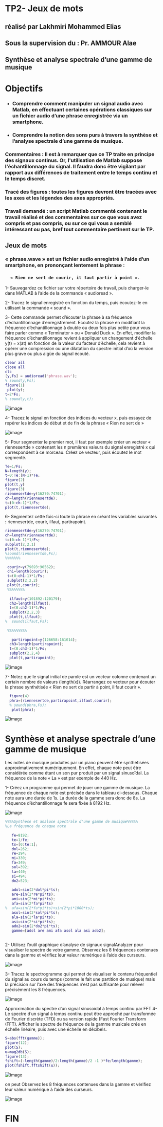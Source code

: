 # TP2- Jeux de mots

## réalisé par Lakhmiri Mohammed Elias

## Sous la supervision du : Pr. AMMOUR Alae

## Synthèse et analyse spectrale d’une gamme de musique

# Objectifs

- ### Comprendre comment manipuler un signal audio avec Matlab, en effectuant certaines opérations classiques sur un fichier audio d’une phrase enregistrée via un smartphone.

- ### Comprendre la notion des sons purs à travers la synthèse et l’analyse spectrale d’une gamme de musique.

### **Commentaires** : Il est à remarquer que ce TP traite en principe des signaux continus. Or, l'utilisation de Matlab suppose l'échantillonnage du signal. Il faudra donc être vigilant par rapport aux différences de traitement entre le temps continu et le temps discret.

### **Tracé des figures** : toutes les figures devront être tracées avec les axes et les légendes des axes appropriés.

### **Travail demandé** : un script Matlab commenté contenant le travail réalisé et des commentaires sur ce que vous avez compris et pas compris, ou sur ce qui vous a semblé intéressant ou pas, bref tout commentaire pertinent sur le TP.

## Jeux de mots

### « phrase.wave » est un fichier audio enregistré à l’aide d’un smartphone, en prononçant lentement la phrase :

### `   « Rien ne sert de courir, il faut partir à point ».    `

1- Sauvegardez ce fichier sur votre répertoire de travail, puis charger-le dans MATLAB à l’aide de la commande « audioread ».

2- Tracez le signal enregistré en fonction du temps, puis écoutez-le en utilisant la commande « sound ».

3- Cette commande permet d’écouter la phrase à sa fréquence d’échantillonnage d’enregistrement. Ecoutez la phrase en modifiant la fréquence d’échantillonnage à double ou deux fois plus petite pour vous faire parler comme « Terminator » ou « Donald Duck ». En effet, modifier la fréquence d’échantillonnage revient à appliquer un changement d’échelle y(t) = x(at) en fonction de la valeur du facteur d’échelle, cela revient à opérer une compression ou une dilatation du spectre initial d’où la version plus grave ou plus aigüe du signal écouté.

```matlab
clear all
close all
clc
[y,Fs] = audioread('phrase.wav');
% sound(y,Fs);
figure(1)
 plot(y);
t=2*Fs;
% sound(y,t);
```

![image](https://user-images.githubusercontent.com/53974876/150514074-f6627238-525e-4023-b0c0-40976ffffdaf.png)

4- Tracez le signal en fonction des indices du vecteur x, puis essayez de repérer les indices de début et de fin de la phrase « Rien ne sert de »

![image](https://user-images.githubusercontent.com/53974876/150514974-6907636d-86e8-44dd-ac8f-d2bc9ed1ed9b.png)



5- Pour segmenter le premier mot, il faut par exemple créer un vecteur « riennesertde » contenant les n premières valeurs du signal enregistré x qui correspondent à ce morceau. Créez ce vecteur, puis écoutez le mot segmenté.

```matlab
Te=1/Fs;
N=length(y);
t=0:Te:(N-1)*Te;
figure(2)
plot(t,y)
figure(3)
riennesertde=y(16270:74701);
ch=length(riennesertde);
t=(0:ch-1)*1/Fs;
plot(t,riennesertde);

```

6- Segmentez cette fois-ci toute la phrase en créant les variables suivantes : riennesertde, courir, ilfaut, partirapoint.

```matlab
riennesertde=y(16270:74701);
ch=length(riennesertde);
t=(0:ch-1)*1/Fs;
subplot(2,2,1)
plot(t,riennesertde);
%sound(riennesertde,Fs);
%%%%%%%

 courir=y(79693:90562);
 ch1=length(courir);
 t=(0:ch1-1)*1/Fs;
 subplot(2,2,2)
 plot(t,courir);
 %%%%%%%%
 
  ilfaut=y(101892:120179);
  ch2=length(ilfaut);
  t=(0:ch2-1)*1/Fs;
  subplot(2,2,3)
  plot(t,ilfaut);
%  sound(ilfaut,Fs);
 
 %%%%%%%%%
 
   partirapoint=y(126658:161014);
  ch3=length(partirapoint);
  t=(0:ch3-1)*1/Fs;
  subplot(2,2,4)
  plot(t,partirapoint);
```
![image](https://user-images.githubusercontent.com/53974876/150516682-812d1988-da4a-45a0-a47f-98657a2d212f.png)

7- Notez que le signal initial de parole est un vecteur colonne contenant un certain 
nombre de valeurs (length(x)). Réarrangez ce vecteur pour écouter la phrase 
synthétisée « Rien ne sert de partir à point, il faut courir ». 

```matlab
  figure(4)
  phra=[riennesertde,partirapoint,ilfaut,courir];
  % sound(phra,Fs);
   plot(phra);

```


![image](https://user-images.githubusercontent.com/53974876/150517836-a994aad9-441c-453f-8f20-0b352b10ea43.png)





# Synthèse et analyse spectrale d’une gamme de musique

Les notes de musique produites par un piano peuvent être synthétisées approximativement numériquement. En effet, chaque note peut être considérée comme étant un son pur produit par un signal sinusoïdal. La fréquence de la note « La » est par exemple de 440 Hz.

1- Créez un programme qui permet de jouer une gamme de musique. La fréquence de chaque note est précisée dans le tableau ci-dessous. Chaque note aura une durée de 1s. La durée de la gamme sera donc de 8s. La fréquence d’échantillonnage fe sera fixée à 8192 Hz.


![image](https://user-images.githubusercontent.com/53974876/150517510-38b45075-b3d3-4ee1-b810-d9f59e793ab5.png)

```matlab
%%%%Synthese et analuse spectrale d'une gamme de musique%%%%%
%La fréquence de chaque note
   
   fe=8192;
   te=1/fe;
   ts=[0:te:1];
   dol=262;
   re=294;
   mi=330;
   fa=349;
   sol=392;
   la=440;
   si=494;
   do2=523;
   
   adol=sin(2*dol*pi*ts);
   are=sin(2*re*pi*ts);  
   ami=sin(2*mi*pi*ts);
   afa=sin(2*fa*pi*ts)
%  afa=sin(2*fa*pi*ts)+sin(2*pi*1000*ts);
   asol=sin(2*sol*pi*ts);
   ala=sin(2*la*pi*ts);
   asi=sin(2*si*pi*ts); 
   ado2=sin(2*do2*pi*ts);
   gamme=[adol are ami afa asol ala asi ado2];
   

```
2- Utilisez l’outil graphique d’analyse de signaux signalAnalyzer pour visualiser le spectre de votre gamme. Observez les 8 fréquences contenues dans la gamme et vérifiez leur valeur numérique à l’aide des curseurs.

![image](https://user-images.githubusercontent.com/53974876/150519699-47678721-d371-4f11-9519-026886bcf5a7.png)

 3- Tracez le spectrogramme qui permet de visualiser le contenu fréquentiel du signal au cours du temps (comme le fait une partition de musique) mais la précision sur l’axe des fréquences n’est pas suffisante pour relever précisément les 8 fréquences.
 
![image](https://user-images.githubusercontent.com/53974876/150520250-23b28ce1-e3ab-4cdd-8fa3-8823dc1c5d8d.png)



Approximation du spectre d’un signal sinusoïdal à temps continu par FFT
4- Le spectre d’un signal à temps continu peut être approché par transformée de Fourier discrète (TFD) ou sa version rapide (Fast Fourier Transform (FFT). Afficher le spectre de fréquence de la gamme musicale crée en échelle linéaire, puis avec une échelle en décibels.

```matlab
S=abs(fft(gamme));
figure(12);
plot(S);
u=mag2db(S);
figure(13);
fshift=(-length(gamme)/2:length(gamme)/2 -1 )*fe/length(gamme);
plot(fshift,fftshift(u));
```
![image](https://user-images.githubusercontent.com/53974876/150520598-6ec0370c-b8b4-4aa0-99c2-64ef0970030d.png)

on peut Observez les 8 fréquences contenues dans la gamme et vérifiez leur valeur numérique à l’aide des curseurs.

![image](https://user-images.githubusercontent.com/53974876/150520568-6b641673-af55-497a-8dc4-29e8b59f20a6.png)



# FIN
